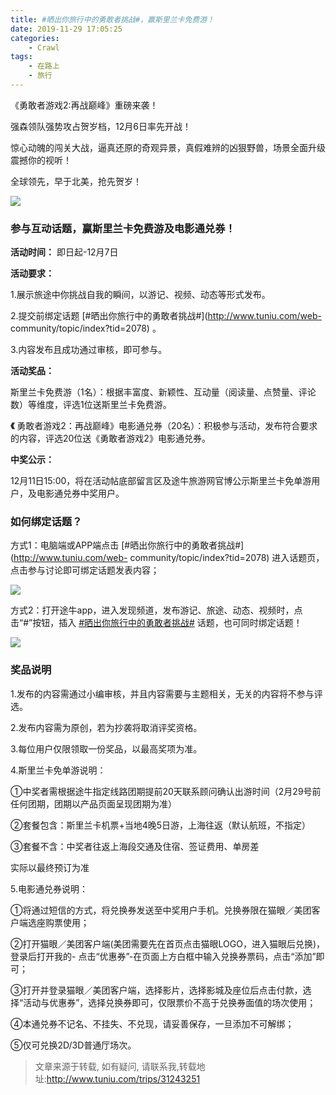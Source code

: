 ```yaml
---
title: #晒出你旅行中的勇敢者挑战#，赢斯里兰卡免费游！
date: 2019-11-29 17:05:25
categories:
	- Crawl
tags:
	- 在路上
	- 旅行
---
```

《勇敢者游戏2:再战巅峰》重磅来袭！

强森领队强势攻占贺岁档，12月6日率先开战！

惊心动魄的闯关大战，逼真还原的奇观异景，真假难辨的凶狠野兽，场景全面升级震撼你的视听！

全球领先，早于北美，抢先贺岁！​​​

![](https://s.tuniu.net/qn/image/620c99f4850059019f2b2fe226c0c418/8e429d22-49d5-4568-f837-8cff354cae85.jpg?imageView2/2/w/800/h/0)

### 参与互动话题，赢斯里兰卡免费游及电影通兑券！

**活动时间：** 即日起-12月7日

**活动要求：**

1.展示旅途中你挑战自我的瞬间，以游记、视频、动态等形式发布。

2.提交前绑定话题 [#晒出你旅行中的勇敢者挑战#](http://www.tuniu.com/web-
community/topic/index?tid=2078) 。

3.内容发布且成功通过审核，即可参与。

**活动奖品：**

斯里兰卡免费游（1名）：根据丰富度、新颖性、互动量（阅读量、点赞量、评论数）等维度，评选1位送斯里兰卡免费游。

**《** 勇敢者游戏2：再战巅峰》电影通兑券（20名）：积极参与活动，发布符合要求的内容，评选20位送《勇敢者游戏2》电影通兑券。

**中奖公示：**

12月11日15:00，将在活动帖底部留言区及途牛旅游网官博公示斯里兰卡免单游用户，及电影通兑券中奖用户。

### 如何绑定话题？

方式1：电脑端或APP端点击 [#晒出你旅行中的勇敢者挑战#](http://www.tuniu.com/web-
community/topic/index?tid=2078) 进入话题页，点击参与讨论即可绑定话题发表内容；

![](https://s.tuniu.net/qn/image/620c99f4850059019f2b2fe226c0c418/ddaaadcf-33e7-420e-e97f-2354859cae8f.jpg?imageView2/2/w/800/h/0)

方式2：打开途牛app，进入发现频道，发布游记、旅途、动态、视频时，点击“#”按钮，插入
[#晒出你旅行中的勇敢者挑战#](http://www.tuniu.com/web-community/topic/index?tid=2078)
话题，也可同时绑定话题！

![](https://s.tuniu.net/qn/image/620c99f4850059019f2b2fe226c0c418/8c191c71-e9fd-451e-a82e-2918c099b3c8.jpg?imageView2/2/w/800/h/0)

### 奖品说明

1.发布的内容需通过小编审核，并且内容需要与主题相关，无关的内容将不参与评选。

2.发布内容需为原创，若为抄袭将取消评奖资格。

3.每位用户仅限领取一份奖品，以最高奖项为准。

4.斯里兰卡免单游说明：

①中奖者需根据途牛指定线路团期提前20天联系顾问确认出游时间（2月29号前任何团期，团期以产品页面呈现团期为准）

②套餐包含：斯里兰卡机票+当地4晚5日游，上海往返（默认航班，不指定）

③套餐不含：中奖者往返上海段交通及住宿、签证费用、单房差

实际以最终预订为准

5.电影通兑券说明：

①将通过短信的方式，将兑换券发送至中奖用户手机。兑换券限在猫眼／美团客户端选座购票使用；

②打开猫眼／美团客户端(美团需要先在首页点击猫眼LOGO，进入猫眼后兑换)，登录后打开我的-
点击“优惠券”-在页面上方白框中输入兑换券票码，点击“添加”即可；

③打开并登录猫眼／美团客户端，选择影片，选择影城及座位后点击付款，选择“活动与优惠券”，选择兑换券即可，仅限票价不高于兑换券面值的场次使用；

④本通兑券不记名、不挂失、不兑现，请妥善保存，一旦添加不可解绑；

⑤仅可兑换2D/3D普通厅场次。


> 文章来源于转载, 如有疑问, 请联系我,转载地址:http://www.tuniu.com/trips/31243251 